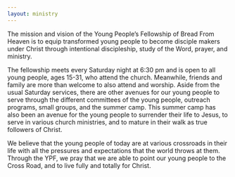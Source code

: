 ```yaml
---
layout: ministry
---
```

 
The mission and vision of the Young People’s Fellowship of Bread From Heaven
is to equip transformed young people to become disciple makers under Christ
through intentional discipleship, study of the Word, prayer, and ministry.

The fellowship meets every Saturday night at 6:30 pm and is open to all young
people, ages 15-31, who attend the church. Meanwhile, friends and family are
more than welcome to also attend and worship. Aside from the usual Saturday
services, there are other avenues for our young people to serve through the
different committees of the young people, outreach programs, small groups,
and the summer camp. This summer camp has also been an avenue for
the young people to surrender their life to Jesus, to serve in various church
ministries, and to mature in their walk as true followers of Christ.

We believe that the young people of today are at various crossroads in their
life with all the pressures and expectations that the world throws at them.
Through the YPF, we pray that we are able to point our young people to the
Cross Road, and to live fully and totally for Christ.